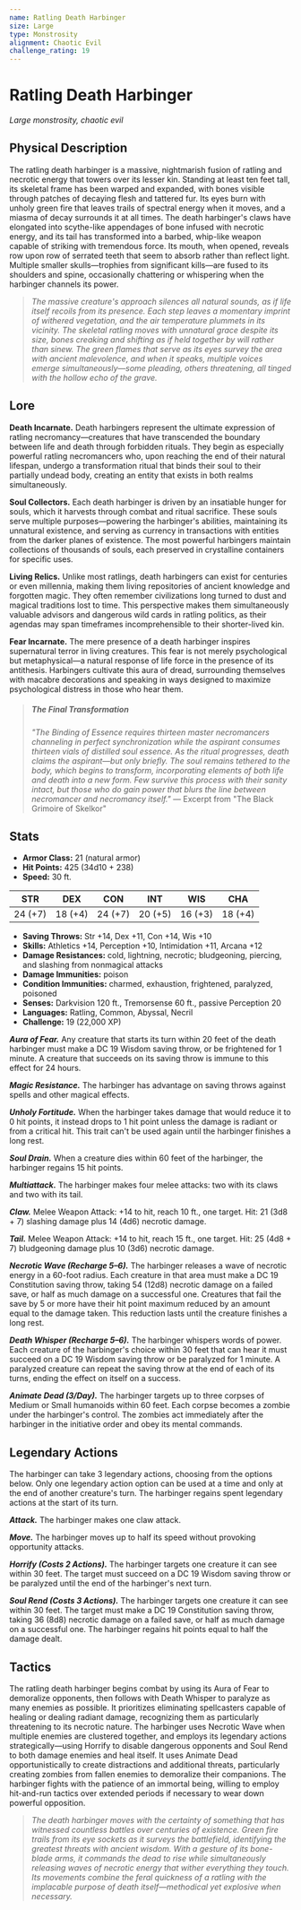 ```yaml
---
name: Ratling Death Harbinger
size: Large
type: Monstrosity
alignment: Chaotic Evil
challenge_rating: 19
---
```


# Ratling Death Harbinger

*Large monstrosity, chaotic evil*

## Physical Description
The ratling death harbinger is a massive, nightmarish fusion of ratling and necrotic energy that towers over its lesser kin. Standing at least ten feet tall, its skeletal frame has been warped and expanded, with bones visible through patches of decaying flesh and tattered fur. Its eyes burn with unholy green fire that leaves trails of spectral energy when it moves, and a miasma of decay surrounds it at all times. The death harbinger's claws have elongated into scythe-like appendages of bone infused with necrotic energy, and its tail has transformed into a barbed, whip-like weapon capable of striking with tremendous force. Its mouth, when opened, reveals row upon row of serrated teeth that seem to absorb rather than reflect light. Multiple smaller skulls—trophies from significant kills—are fused to its shoulders and spine, occasionally chattering or whispering when the harbinger channels its power.

> *The massive creature's approach silences all natural sounds, as if life itself recoils from its presence. Each step leaves a momentary imprint of withered vegetation, and the air temperature plummets in its vicinity. The skeletal ratling moves with unnatural grace despite its size, bones creaking and shifting as if held together by will rather than sinew. The green flames that serve as its eyes survey the area with ancient malevolence, and when it speaks, multiple voices emerge simultaneously—some pleading, others threatening, all tinged with the hollow echo of the grave.*

## Lore
**Death Incarnate.** Death harbingers represent the ultimate expression of ratling necromancy—creatures that have transcended the boundary between life and death through forbidden rituals. They begin as especially powerful ratling necromancers who, upon reaching the end of their natural lifespan, undergo a transformation ritual that binds their soul to their partially undead body, creating an entity that exists in both realms simultaneously.

**Soul Collectors.** Each death harbinger is driven by an insatiable hunger for souls, which it harvests through combat and ritual sacrifice. These souls serve multiple purposes—powering the harbinger's abilities, maintaining its unnatural existence, and serving as currency in transactions with entities from the darker planes of existence. The most powerful harbingers maintain collections of thousands of souls, each preserved in crystalline containers for specific uses.

**Living Relics.** Unlike most ratlings, death harbingers can exist for centuries or even millennia, making them living repositories of ancient knowledge and forgotten magic. They often remember civilizations long turned to dust and magical traditions lost to time. This perspective makes them simultaneously valuable advisors and dangerous wild cards in ratling politics, as their agendas may span timeframes incomprehensible to their shorter-lived kin.

**Fear Incarnate.** The mere presence of a death harbinger inspires supernatural terror in living creatures. This fear is not merely psychological but metaphysical—a natural response of life force in the presence of its antithesis. Harbingers cultivate this aura of dread, surrounding themselves with macabre decorations and speaking in ways designed to maximize psychological distress in those who hear them.

> ##### The Final Transformation
> *"The Binding of Essence requires thirteen master necromancers channeling in perfect synchronization while the aspirant consumes thirteen vials of distilled soul essence. As the ritual progresses, death claims the aspirant—but only briefly. The soul remains tethered to the body, which begins to transform, incorporating elements of both life and death into a new form. Few survive this process with their sanity intact, but those who do gain power that blurs the line between necromancer and necromancy itself."*
> — Excerpt from "The Black Grimoire of Skelkor"

## Stats

- **Armor Class:** 21 (natural armor)
- **Hit Points:** 425 (34d10 + 238)
- **Speed:** 30 ft.

| STR     | DEX     | CON     | INT     | WIS     | CHA     |
|---------|---------|---------|---------|---------|---------|
| 24 (+7) | 18 (+4) | 24 (+7) | 20 (+5) | 16 (+3) | 18 (+4) |

- **Saving Throws:** Str +14, Dex +11, Con +14, Wis +10
- **Skills:** Athletics +14, Perception +10, Intimidation +11, Arcana +12
- **Damage Resistances:** cold, lightning, necrotic; bludgeoning, piercing, and slashing from nonmagical attacks
- **Damage Immunities:** poison
- **Condition Immunities:** charmed, exhaustion, frightened, paralyzed, poisoned
- **Senses:** Darkvision 120 ft., Tremorsense 60 ft., passive Perception 20
- **Languages:** Ratling, Common, Abyssal, Necril
- **Challenge:** 19 (22,000 XP)

***Aura of Fear.*** Any creature that starts its turn within 20 feet of the death harbinger must make a DC 19 Wisdom saving throw, or be frightened for 1 minute. A creature that succeeds on its saving throw is immune to this effect for 24 hours.

***Magic Resistance.*** The harbinger has advantage on saving throws against spells and other magical effects.

***Unholy Fortitude.*** When the harbinger takes damage that would reduce it to 0 hit points, it instead drops to 1 hit point unless the damage is radiant or from a critical hit. This trait can't be used again until the harbinger finishes a long rest.

***Soul Drain.*** When a creature dies within 60 feet of the harbinger, the harbinger regains 15 hit points.

***Multiattack.*** The harbinger makes four melee attacks: two with its claws and two with its tail.

***Claw.*** Melee Weapon Attack: +14 to hit, reach 10 ft., one target. Hit: 21 (3d8 + 7) slashing damage plus 14 (4d6) necrotic damage.

***Tail.*** Melee Weapon Attack: +14 to hit, reach 15 ft., one target. Hit: 25 (4d8 + 7) bludgeoning damage plus 10 (3d6) necrotic damage.

***Necrotic Wave (Recharge 5–6).*** The harbinger releases a wave of necrotic energy in a 60-foot radius. Each creature in that area must make a DC 19 Constitution saving throw, taking 54 (12d8) necrotic damage on a failed save, or half as much damage on a successful one. Creatures that fail the save by 5 or more have their hit point maximum reduced by an amount equal to the damage taken. This reduction lasts until the creature finishes a long rest.

***Death Whisper (Recharge 5–6).*** The harbinger whispers words of power. Each creature of the harbinger's choice within 30 feet that can hear it must succeed on a DC 19 Wisdom saving throw or be paralyzed for 1 minute. A paralyzed creature can repeat the saving throw at the end of each of its turns, ending the effect on itself on a success.

***Animate Dead (3/Day).*** The harbinger targets up to three corpses of Medium or Small humanoids within 60 feet. Each corpse becomes a zombie under the harbinger's control. The zombies act immediately after the harbinger in the initiative order and obey its mental commands.

## Legendary Actions
The harbinger can take 3 legendary actions, choosing from the options below. Only one legendary action option can be used at a time and only at the end of another creature's turn. The harbinger regains spent legendary actions at the start of its turn.

***Attack.*** The harbinger makes one claw attack.

***Move.*** The harbinger moves up to half its speed without provoking opportunity attacks.

***Horrify (Costs 2 Actions).*** The harbinger targets one creature it can see within 30 feet. The target must succeed on a DC 19 Wisdom saving throw or be paralyzed until the end of the harbinger's next turn.

***Soul Rend (Costs 3 Actions).*** The harbinger targets one creature it can see within 30 feet. The target must make a DC 19 Constitution saving throw, taking 36 (8d8) necrotic damage on a failed save, or half as much damage on a successful one. The harbinger regains hit points equal to half the damage dealt.

## Tactics
The ratling death harbinger begins combat by using its Aura of Fear to demoralize opponents, then follows with Death Whisper to paralyze as many enemies as possible. It prioritizes eliminating spellcasters capable of healing or dealing radiant damage, recognizing them as particularly threatening to its necrotic nature. The harbinger uses Necrotic Wave when multiple enemies are clustered together, and employs its legendary actions strategically—using Horrify to disable dangerous opponents and Soul Rend to both damage enemies and heal itself. It uses Animate Dead opportunistically to create distractions and additional threats, particularly creating zombies from fallen enemies to demoralize their companions. The harbinger fights with the patience of an immortal being, willing to employ hit-and-run tactics over extended periods if necessary to wear down powerful opposition.

> *The death harbinger moves with the certainty of something that has witnessed countless battles over centuries of existence. Green fire trails from its eye sockets as it surveys the battlefield, identifying the greatest threats with ancient wisdom. With a gesture of its bone-blade arms, it commands the dead to rise while simultaneously releasing waves of necrotic energy that wither everything they touch. Its movements combine the feral quickness of a ratling with the implacable purpose of death itself—methodical yet explosive when necessary.*

